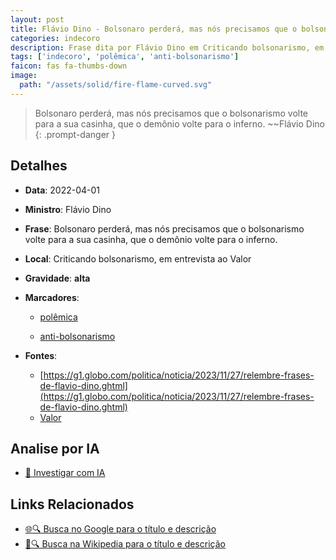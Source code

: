 ```yaml
---
layout: post
title: Flávio Dino - Bolsonaro perderá, mas nós precisamos que o bolsonarismo volte para a sua casinha, que o demônio volte para o inferno....
categories: indecoro
description: Frase dita por Flávio Dino em Criticando bolsonarismo, em entrevista ao Valor
tags: ['indecoro', 'polêmica', 'anti-bolsonarismo']
faicon: fas fa-thumbs-down
image:
  path: "/assets/solid/fire-flame-curved.svg"
---
```


> Bolsonaro perderá, mas nós precisamos que o bolsonarismo volte para a sua casinha, que o demônio volte para o inferno. ~~Flávio Dino
{: .prompt-danger }

## Detalhes
- **Data**: 2022-04-01
- **Ministro**: Flávio Dino
- **Frase**: Bolsonaro perderá, mas nós precisamos que o bolsonarismo volte para a sua casinha, que o demônio volte para o inferno.
- **Local**: Criticando bolsonarismo, em entrevista ao Valor
- **Gravidade**: **alta** <i class="fas fa-fire-flame-curved"></i>

- **Marcadores**: 

   - [polêmica](/tags/polêmica/)

   - [anti-bolsonarismo](/tags/anti-bolsonarismo/)
- **Fontes**:
  - [https://g1.globo.com/politica/noticia/2023/11/27/relembre-frases-de-flavio-dino.ghtml](https://g1.globo.com/politica/noticia/2023/11/27/relembre-frases-de-flavio-dino.ghtml)
  - [Valor](Valor)

## Analise por IA
- [🤖 Investigar com IA](https://www.perplexity.ai/search?q=%22Fl%C3%A1vio%20Dino%22%2BBolsonaro%20perder%C3%A1%2C%20mas%20n%C3%B3s%20precisamos%20que%20o%20bolsonarismo%20volte%20para%20a%20sua%20casinha%2C%20que%20o%20dem%C3%B4nio%20volte%20para%20o%20inferno.%2BCriticando%20bolsonarismo%2C%20em%20entrevista%20ao%20Valor)

## Links Relacionados
- [🌐🔍 Busca no Google para o título e descrição](https://www.google.com/search?q=%22Fl%C3%A1vio%20Dino%22%2BBolsonaro%20perder%C3%A1%2C%20mas%20n%C3%B3s%20precisamos%20que%20o%20bolsonarismo%20volte%20para%20a%20sua%20casinha%2C%20que%20o%20dem%C3%B4nio%20volte%20para%20o%20inferno.%2BCriticando%20bolsonarismo%2C%20em%20entrevista%20ao%20Valor)
- [📖🔍 Busca na Wikipedia para o título e descrição](https://pt.wikipedia.org/w/index.php?search=%22Fl%C3%A1vio%20Dino%22%2BBolsonaro%20perder%C3%A1%2C%20mas%20n%C3%B3s%20precisamos%20que%20o%20bolsonarismo%20volte%20para%20a%20sua%20casinha%2C%20que%20o%20dem%C3%B4nio%20volte%20para%20o%20inferno.%2BCriticando%20bolsonarismo%2C%20em%20entrevista%20ao%20Valor)

